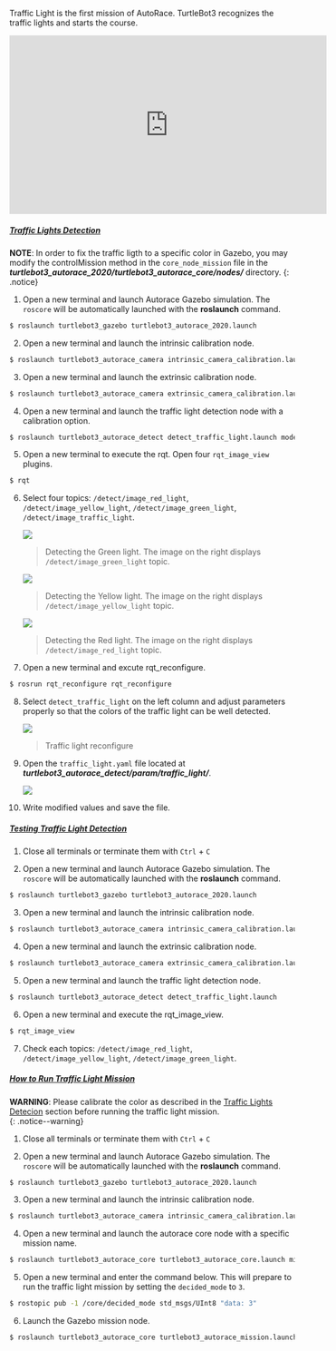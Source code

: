 
<!-- #### [Traffic Lights](#traffic-lights) -->

Traffic Light is the first mission of AutoRace. TurtleBot3 recognizes the traffic lights and starts the course.

<iframe width="560" height="315" src="https://www.youtube.com/embed/d2cP8OTMbwI" title="YouTube video player" frameborder="0" allow="accelerometer; autoplay; clipboard-write; encrypted-media; gyroscope; picture-in-picture" allowfullscreen></iframe>

##### [Traffic Lights Detection](#traffic-lights-detection)

**NOTE**: In order to fix the traffic ligth to a specific color in Gazebo, you may modify the controlMission method in the `core_node_mission` file in the ***turtlebot3_autorace_2020/turtlebot3_autorace_core/nodes/*** directory.
{: .notice}

1. Open a new terminal and launch Autorace Gazebo simulation. The `roscore` will be automatically launched with the **roslaunch** command.
```bash
$ roslaunch turtlebot3_gazebo turtlebot3_autorace_2020.launch
```

2. Open a new terminal and launch the intrinsic calibration node.
```bash
$ roslaunch turtlebot3_autorace_camera intrinsic_camera_calibration.launch
```

3. Open a new terminal and launch the extrinsic calibration node.
```bash
$ roslaunch turtlebot3_autorace_camera extrinsic_camera_calibration.launch
```

4. Open a new terminal and launch the traffic light detection node with a calibration option.
```bash
$ roslaunch turtlebot3_autorace_detect detect_traffic_light.launch mode:=calibration
```

5. Open a new terminal to execute the rqt. Open four `rqt_image_view` plugins.
```bash
$ rqt
```

6. Select four topics: `/detect/image_red_light`, `/detect/image_yellow_light`, `/detect/image_green_light`, `/detect/image_traffic_light`.

    ![](/assets/images/platform/turtlebot3/autonomous_driving/noetic_detect_traffic_light_green.png)  
    > Detecting the Green light. The image on the right displays `/detect/image_green_light` topic.

    ![](/assets/images/platform/turtlebot3/autonomous_driving/noetic_detect_traffic_light_yellow.png)  
    > Detecting the Yellow light. The image on the right displays `/detect/image_yellow_light` topic.

    ![](/assets/images/platform/turtlebot3/autonomous_driving/noetic_detect_traffic_light_red.png)  
    > Detecting the Red light. The image on the right displays `/detect/image_red_light` topic.

7. Open a new terminal and excute rqt_reconfigure.
```bash
$ rosrun rqt_reconfigure rqt_reconfigure
```

8. Select `detect_traffic_light` on the left column and adjust parameters properly so that the colors of the traffic light can be well detected.

    ![](/assets/images/platform/turtlebot3/autonomous_driving/noetic_traffic_light_reconfigure.png)  
    > Traffic light reconfigure

9. Open the `traffic_light.yaml` file located at ***turtlebot3_autorace_detect/param/traffic_light/***.

      ![](/assets/images/platform/turtlebot3/autonomous_driving/noetic_traffic_light_yaml.png)

10. Write modified values and save the file.

##### [Testing Traffic Light Detection](#testing-traffic-light-detection)

1. Close all terminals or terminate them with `Ctrl` + `C`

2. Open a new terminal and launch Autorace Gazebo simulation. The `roscore` will be automatically launched with the **roslaunch** command.
```bash
$ roslaunch turtlebot3_gazebo turtlebot3_autorace_2020.launch
```

3. Open a new terminal and launch the intrinsic calibration node.
```bash
$ roslaunch turtlebot3_autorace_camera intrinsic_camera_calibration.launch
```

4. Open a new terminal and launch the extrinsic calibration node.
```bash
$ roslaunch turtlebot3_autorace_camera extrinsic_camera_calibration.launch
```

5. Open a new terminal and launch the traffic light detection node.
```bash
$ roslaunch turtlebot3_autorace_detect detect_traffic_light.launch
```

6. Open a new terminal and execute the rqt_image_view.
```bash
$ rqt_image_view
```

7. Check each topics: `/detect/image_red_light`, `/detect/image_yellow_light`, `/detect/image_green_light`.

##### [How to Run Traffic Light Mission](#how-to-run-traffic-light-mission)

**WARNING**: Please calibrate the color as described in the [Traffic Lights Detecion](#traffic-lights-detection) section before running the traffic light mission.  
{: .notice--warning}

1. Close all terminals or terminate them with `Ctrl` + `C`

2. Open a new terminal and launch Autorace Gazebo simulation. The `roscore` will be automatically launched with the **roslaunch** command.
```bash
$ roslaunch turtlebot3_gazebo turtlebot3_autorace_2020.launch
```

3. Open a new terminal and launch the intrinsic calibration node.
```bash
$ roslaunch turtlebot3_autorace_camera intrinsic_camera_calibration.launch
```

4. Open a new terminal and launch the autorace core node with a specific mission name.
```bash
$ roslaunch turtlebot3_autorace_core turtlebot3_autorace_core.launch mission:=traffic_light
```

5. Open a new terminal and enter the command below. This will prepare to run the traffic light mission by setting the `decided_mode` to `3`.
```bash
$ rostopic pub -1 /core/decided_mode std_msgs/UInt8 "data: 3"
```

6. Launch the Gazebo mission node.
```bash
$ roslaunch turtlebot3_autorace_core turtlebot3_autorace_mission.launch
```

